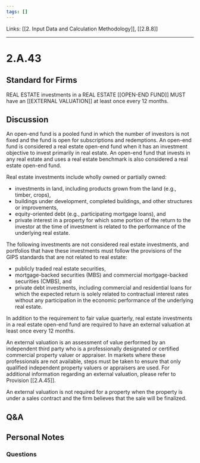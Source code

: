 ```yaml
---
tags: []
---
```

Links: [[2. Input Data and Calculation Methodology]], [[2.B.8]]
___
# 2.A.43
## Standard for Firms
REAL ESTATE investments in a REAL ESTATE [[OPEN-END FUND]] MUST have an [[EXTERNAL VALUATION]] at least once every 12 months.
## Discussion
An open-end fund is a pooled fund in which the number of investors is not fixed and the fund is open for subscriptions and redemptions. An open-end fund is considered a real estate open-end fund when it has an investment objective to invest primarily in real estate. An open-end fund that invests in any real estate and uses a real estate benchmark is also considered a real estate open-end fund.

Real estate investments include wholly owned or partially owned:

- investments in land, including products grown from the land (e.g., timber, crops),
- buildings under development, completed buildings, and other structures or improvements,
- equity-oriented debt (e.g., participating mortgage loans), and
- private interest in a property for which some portion of the return to the investor at the time of investment is related to the performance of the underlying real estate.

The following investments are not considered real estate investments, and portfolios that have these investments must follow the provisions of the GIPS standards that are not related to real estate:

- publicly traded real estate securities,
- mortgage-backed securities (MBS) and commercial mortgage-backed securities (CMBS), and
- private debt investments, including commercial and residential loans for which the expected return is solely related to contractual interest rates without any participation in the economic performance of the underlying real estate.

In addition to the requirement to fair value quarterly, real estate investments in a real estate open-end fund are required to have an external valuation at least once every 12 months.

An external valuation is an assessment of value performed by an independent third party who is a professionally designated or certified commercial property valuer or appraiser. In markets where these professionals are not available, steps must be taken to ensure that only qualified independent property valuers or appraisers are used. For additional information regarding an external valuation, please refer to Provision [[2.A.45]].

An external valuation is not required for a property when the property is under a sales contract and the firm believes that the sale will be finalized.
## Q&A

## Personal Notes

### Questions